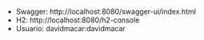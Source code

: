 - Swagger: http://localhost:8080/swagger-ui/index.html
- H2: http://localhost:8080/h2-console
- Usuario: davidmacar:davidmacar